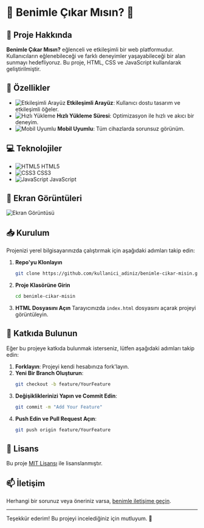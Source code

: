 
# 🥳 Benimle Çıkar Mısın? 🌟

## 🎉 Proje Hakkında
**Benimle Çıkar Mısın?** eğlenceli ve etkileşimli bir web platformudur. Kullanıcıların eğlenebileceği ve farklı deneyimler yaşayabileceği bir alan sunmayı hedefliyoruz. Bu proje, HTML, CSS ve JavaScript kullanılarak geliştirilmiştir.

## 🚀 Özellikler
- ![Etkileşimli Arayüz](https://img.icons8.com/ios/50/000000/interactivity.png) **Etkileşimli Arayüz**: Kullanıcı dostu tasarım ve etkileşimli öğeler.
- ![Hızlı Yükleme](https://img.icons8.com/ios/50/000000/speed.png) **Hızlı Yükleme Süresi**: Optimizasyon ile hızlı ve akıcı bir deneyim.
- ![Mobil Uyumlu](https://img.icons8.com/ios/50/000000/mobile-friendly.png) **Mobil Uyumlu**: Tüm cihazlarda sorunsuz görünüm.

## 💻 Teknolojiler
- ![HTML5](https://img.icons8.com/ios/50/000000/html-5.png) HTML5
- ![CSS3](https://img.icons8.com/ios/50/000000/css3.png) CSS3
- ![JavaScript](https://img.icons8.com/ios/50/000000/javascript.png) JavaScript

## 📸 Ekran Görüntüleri
![Ekran Görüntüsü](link-to-your-screenshot) <!-- Buraya ekran görüntüsü linki ekleyebilirsiniz -->

## 📥 Kurulum
Projenizi yerel bilgisayarınızda çalıştırmak için aşağıdaki adımları takip edin:

1. **Repo'yu Klonlayın**
   ```bash
   git clone https://github.com/kullanici_adiniz/benimle-cikar-misin.git
   ```
2. **Proje Klasörüne Girin**
   ```bash
   cd benimle-cikar-misin
   ```
3. **HTML Dosyasını Açın**
   Tarayıcınızda `index.html` dosyasını açarak projeyi görüntüleyin.

## 👥 Katkıda Bulunun
Eğer bu projeye katkıda bulunmak isterseniz, lütfen aşağıdaki adımları takip edin:
1. **Forklayın**: Projeyi kendi hesabınıza fork'layın.
2. **Yeni Bir Branch Oluşturun**: 
   ```bash
   git checkout -b feature/YourFeature
   ```
3. **Değişikliklerinizi Yapın ve Commit Edin**: 
   ```bash
   git commit -m "Add Your Feature"
   ```
4. **Push Edin ve Pull Request Açın**:
   ```bash
   git push origin feature/YourFeature
   ```

## 📜 Lisans
Bu proje [MIT Lisansı](LICENSE) ile lisanslanmıştır.

## 📫 İletişim
Herhangi bir sorunuz veya öneriniz varsa, [benimle iletişime geçin](mailto:email@example.com).

---

Teşekkür ederim! Bu projeyi incelediğiniz için mutluyum. 🎊
